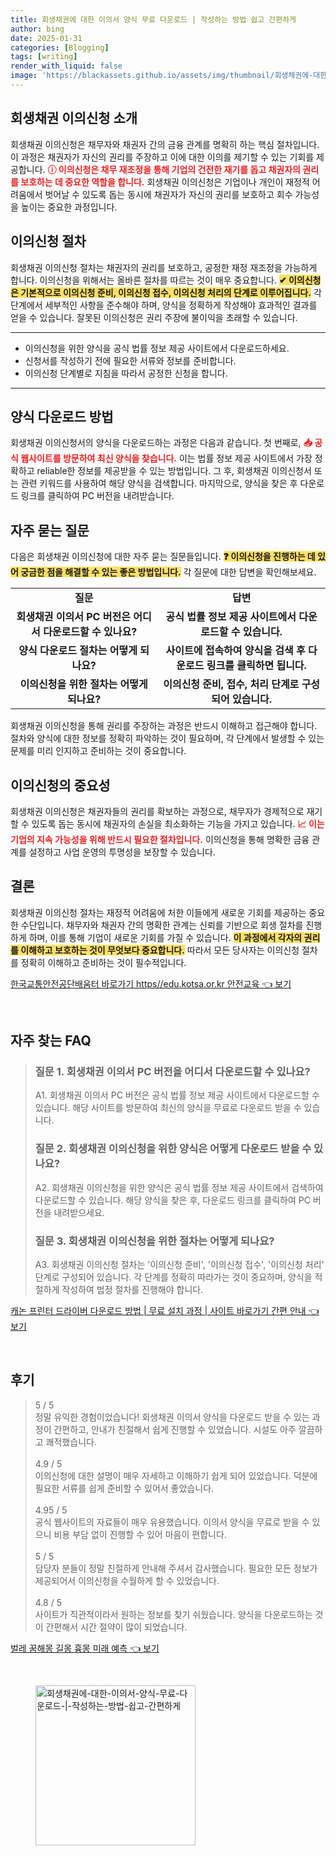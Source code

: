 ```yaml
---
title: 회생채권에 대한 이의서 양식 무료 다운로드 | 작성하는 방법 쉽고 간편하게
author: bing
date: 2025-01-31
categories: [Blogging]
tags: [writing]
render_with_liquid: false
image: 'https://blackassets.github.io/assets/img/thumbnail/회생채권에-대한-이의서-양식-무료-다운로드-|-작성하는-방법-쉽고-간편하게.webp'
---
```



<h2 id='회생채권_이의신청_소개'>회생채권 이의신청 소개</h2>

<p>회생채권 이의신청은 채무자와 채권자 간의 금융 관계를 명확히 하는 핵심 절차입니다. 이 과정은 채권자가 자신의 권리를 주장하고 이에 대한 이의를 제기할 수 있는 기회를 제공합니다. <b><span style="color: #ee2323;">ⓘ 이의신청은 채무 재조정을 통해 기업의 건전한 재기를 돕고 채권자의 권리를 보호하는 데 중요한 역할을 합니다.</span></b> 회생채권 이의신청은 기업이나 개인이 재정적 어려움에서 벗어날 수 있도록 돕는 동시에 채권자가 자신의 권리를 보호하고 회수 가능성을 높이는 중요한 과정입니다.</p>

<h2 id='이의신청_절차'>이의신청 절차</h2>

<p>회생채권 이의신청 절차는 채권자의 권리를 보호하고, 공정한 재정 재조정을 가능하게 합니다. 이의신청을 위해서는 올바른 절차를 따르는 것이 매우 중요합니다. <b><span style="background-color: #ffe066;">✔ 이의신청은 기본적으로 이의신청 준비, 이의신청 접수, 이의신청 처리의 단계로 이루어집니다.</span></b> 각 단계에서 세부적인 사항을 준수해야 하며, 양식을 정확하게 작성해야 효과적인 결과를 얻을 수 있습니다. 잘못된 이의신청은 권리 주장에 불이익을 초래할 수 있습니다.</p>

<hr />

<ul>
    <li>이의신청을 위한 양식을 공식 법률 정보 제공 사이트에서 다운로드하세요.</li>
    <li>신청서를 작성하기 전에 필요한 서류와 정보를 준비합니다.</li>
    <li>이의신청 단계별로 지침을 따라서 공정한 신청을 합니다.</li>
</ul>

<hr />

<h2 id='양식_다운로드_방법'>양식 다운로드 방법</h2>

<p>회생채권 이의신청서의 양식을 다운로드하는 과정은 다음과 같습니다. 첫 번째로, <b><span style="color: #ee2323;">📥 공식 웹사이트를 방문하여 최신 양식을 찾습니다.</span></b> 이는 법률 정보 제공 사이트에서 가장 정확하고 reliable한 정보를 제공받을 수 있는 방법입니다. 그 후, 회생채권 이의신청서 또는 관련 키워드를 사용하여 해당 양식을 검색합니다. 마지막으로, 양식을 찾은 후 다운로드 링크를 클릭하여 PC 버전을 내려받습니다.</p>

<h2 id='자주_묻는_질문'>자주 묻는 질문</h2>

<p>다음은 회생채권 이의신청에 대한 자주 묻는 질문들입니다. <b><span style="background-color: #ffe066;">❓ 이의신청을 진행하는 데 있어 궁금한 점을 해결할 수 있는 좋은 방법입니다.</span></b> 각 질문에 대한 답변을 확인해보세요.</p>

<table>
    <tr>
        <td style="text-align: center; height: 17px;"><b>질문</b></td>
        <td style="text-align: center; height: 17px;"><b>답변</b></td>
    </tr>
    <tr>
        <td style="text-align: center; height: 17px;"><b>회생채권 이의서 PC 버전은 어디서 다운로드할 수 있나요?</b></td>
        <td style="text-align: center; height: 17px;"><b>공식 법률 정보 제공 사이트에서 다운로드할 수 있습니다.</b></td>
    </tr>
    <tr>
        <td style="text-align: center; height: 17px;"><b>양식 다운로드 절차는 어떻게 되나요?</b></td>
        <td style="text-align: center; height: 17px;"><b>사이트에 접속하여 양식을 검색 후 다운로드 링크를 클릭하면 됩니다.</b></td>
    </tr>
    <tr>
        <td style="text-align: center; height: 17px;"><b>이의신청을 위한 절차는 어떻게 되나요?</b></td>
        <td style="text-align: center; height: 17px;"><b>이의신청 준비, 접수, 처리 단계로 구성되어 있습니다.</b></td>
    </tr>
</table>

<p>회생채권 이의신청을 통해 권리를 주장하는 과정은 반드시 이해하고 접근해야 합니다. 절차와 양식에 대한 정보를 정확히 파악하는 것이 필요하며, 각 단계에서 발생할 수 있는 문제를 미리 인지하고 준비하는 것이 중요합니다.</p>

<h2 id='이의신청의_중요성'>이의신청의 중요성</h2>

<p>회생채권 이의신청은 채권자들의 권리를 확보하는 과정으로, 채무자가 경제적으로 재기할 수 있도록 돕는 동시에 채권자의 손실을 최소화하는 기능을 가지고 있습니다. <b><span style="color: #ee2323;">📈 이는 기업의 지속 가능성을 위해 반드시 필요한 절차입니다.</span></b> 이의신청을 통해 명확한 금융 관계를 설정하고 사업 운영의 투명성을 보장할 수 있습니다.</p>

<h2 id='결론'>결론</h2>

<p>회생채권 이의신청 절차는 재정적 어려움에 처한 이들에게 새로운 기회를 제공하는 중요한 수단입니다. 채무자와 채권자 간의 명확한 관계는 신뢰를 기반으로 회생 절차를 진행하게 하며, 이를 통해 기업이 새로운 기회를 가질 수 있습니다. <b><span style="background-color: #ffe066;">이 과정에서 각자의 권리를 이해하고 보호하는 것이 무엇보다 중요합니다.</span></b> 따라서 모든 당사자는 이의신청 절차를 정확히 이해하고 준비하는 것이 필수적입니다.</p>


<p><a class="click-button" title="한국교통안전공단배움터 바로가기 https//edu.kotsa.or.kr 안전교육" href="https://blackassets.github.io/posts/%ED%95%9C%EA%B5%AD%EA%B5%90%ED%86%B5%EC%95%88%EC%A0%84%EA%B3%B5%EB%8B%A8%EB%B0%B0%EC%9B%80%ED%84%B0-%EB%B0%94%EB%A1%9C%EA%B0%80%EA%B8%B0-httpsedu.kotsa.or.kr-%EC%95%88%EC%A0%84%EA%B5%90%EC%9C%A1/" rel="dofollow">한국교통안전공단배움터 바로가기 https//edu.kotsa.or.kr 안전교육 👈 보기</a></p><br>
<h2 id='자주_찾는_FAQ'>자주 찾는 FAQ</h2>
<div itemscope="" itemtype="https://schema.org/FAQPage"> 
<blockquote> 
<div itemscope="" itemprop="mainEntity" itemtype="https://schema.org/Question"> 
<h3 itemprop="name">질문 1. 회생채권 이의서 PC 버전을 어디서 다운로드할 수 있나요?</h3> 
<div itemscope="" itemprop="acceptedAnswer" itemtype="https://schema.org/Answer"> 
<span itemprop="text"> 
<p>A1. 회생채권 이의서 PC 버전은 공식 법률 정보 제공 사이트에서 다운로드할 수 있습니다. 해당 사이트를 방문하여 최신의 양식을 무료로 다운로드 받을 수 있습니다.</p> 
</span> 
</div> 
</div> 
<div itemscope="" itemprop="mainEntity" itemtype="https://schema.org/Question"> 
<h3 itemprop="name">질문 2. 회생채권 이의신청을 위한 양식은 어떻게 다운로드 받을 수 있나요?</h3> 
<div itemscope="" itemprop="acceptedAnswer" itemtype="https://schema.org/Answer"> 
<span itemprop="text"> 
<p>A2. 회생채권 이의신청을 위한 양식은 공식 법률 정보 제공 사이트에서 검색하여 다운로드할 수 있습니다. 해당 양식을 찾은 후, 다운로드 링크를 클릭하여 PC 버전을 내려받으세요.</p> 
</span> 
</div> 
</div> 
<div itemscope="" itemprop="mainEntity" itemtype="https://schema.org/Question"> 
<h3 itemprop="name">질문 3. 회생채권 이의신청을 위한 절차는 어떻게 되나요?</h3> 
<div itemscope="" itemprop="acceptedAnswer" itemtype="https://schema.org/Answer"> 
<span itemprop="text"> 
<p>A3. 회생채권 이의신청 절차는 '이의신청 준비', '이의신청 접수', '이의신청 처리' 단계로 구성되어 있습니다. 각 단계를 정확히 따라가는 것이 중요하며, 양식을 적절하게 작성하여 법정 절차를 진행해야 합니다.</p> 
</span> 
</div> 
</div> 
</blockquote> 
</div>
<p><a class="click-button" title="캐논 프린터 드라이버 다운로드 방법 | 무료 설치 과정 | 사이트 바로가기 간편 안내" href="https://blackassets.github.io/posts/%EC%BA%90%EB%85%BC-%ED%94%84%EB%A6%B0%ED%84%B0-%EB%93%9C%EB%9D%BC%EC%9D%B4%EB%B2%84-%EB%8B%A4%EC%9A%B4%EB%A1%9C%EB%93%9C-%EB%B0%A9%EB%B2%95-%EB%AC%B4%EB%A3%8C-%EC%84%A4%EC%B9%98-%EA%B3%BC%EC%A0%95-%EC%82%AC%EC%9D%B4%ED%8A%B8-%EB%B0%94%EB%A1%9C%EA%B0%80%EA%B8%B0-%EA%B0%84%ED%8E%B8-%EC%95%88%EB%82%B4/" rel="dofollow">캐논 프린터 드라이버 다운로드 방법 | 무료 설치 과정 | 사이트 바로가기 간편 안내 👈 보기</a></p><br>
<h2 id='후기'>후기</h2>
<div itemscope itemtype="https://schema.org/Product">
  <blockquote>
  <div itemprop="review" itemscope itemtype="https://schema.org/Review">
      <div itemprop="reviewRating" itemscope itemtype="https://schema.org/Rating"> <span itemprop="ratingValue">5</span> / <span itemprop="bestRating">5</span> </div>
      <span itemprop="reviewBody">정말 유익한 경험이었습니다! 회생채권 이의서 양식을 다운로드 받을 수 있는 과정이 간편하고, 안내가 친절해서 쉽게 진행할 수 있었습니다. 시설도 아주 깔끔하고 쾌적했습니다.</span>
  </div>
  <br>
  <div itemprop="review" itemscope itemtype="https://schema.org/Review">
      <div itemprop="reviewRating" itemscope itemtype="https://schema.org/Rating"> <span itemprop="ratingValue">4.9</span> / <span itemprop="bestRating">5</span> </div>
      <span itemprop="reviewBody">이의신청에 대한 설명이 매우 자세하고 이해하기 쉽게 되어 있었습니다. 덕분에 필요한 서류를 쉽게 준비할 수 있어서 좋았습니다.</span>
  </div>
  <br>
  <div itemprop="review" itemscope itemtype="https://schema.org/Review">
      <div itemprop="reviewRating" itemscope itemtype="https://schema.org/Rating"> <span itemprop="ratingValue">4.95</span> / <span itemprop="bestRating">5</span> </div>
      <span itemprop="reviewBody">공식 웹사이트의 자료들이 매우 유용했습니다. 이의서 양식을 무료로 받을 수 있으니 비용 부담 없이 진행할 수 있어 마음이 편합니다.</span>
  </div>
  <br>
  <div itemprop="review" itemscope itemtype="https://schema.org/Review">
      <div itemprop="reviewRating" itemscope itemtype="https://schema.org/Rating"> <span itemprop="ratingValue">5</span> / <span itemprop="bestRating">5</span> </div>
      <span itemprop="reviewBody">담당자 분들이 정말 친절하게 안내해 주셔서 감사했습니다. 필요한 모든 정보가 제공되어서 이의신청을 수월하게 할 수 있었습니다.</span>
  </div>
  <br>
  <div itemprop="review" itemscope itemtype="https://schema.org/Review">
      <div itemprop="reviewRating" itemscope itemtype="https://schema.org/Rating"> <span itemprop="ratingValue">4.8</span> / <span itemprop="bestRating">5</span> </div>
      <span itemprop="reviewBody">사이트가 직관적이라서 원하는 정보를 찾기 쉬웠습니다. 양식을 다운로드하는 것이 간편해서 시간 절약이 많이 되었습니다.</span>
  </div>
  </blockquote>
</div>
<p><a class="click-button" title="벌레 꿈해몽 길몽 흉몽 미래 예측" href="https://blackassets.github.io/posts/%EB%B2%8C%EB%A0%88-%EA%BF%88%ED%95%B4%EB%AA%BD-%EA%B8%B8%EB%AA%BD-%ED%9D%89%EB%AA%BD-%EB%AF%B8%EB%9E%98-%EC%98%88%EC%B8%A1/" rel="dofollow">벌레 꿈해몽 길몽 흉몽 미래 예측 👈 보기</a></p><br>
<figure class="image"><img src="https://blackassets.github.io/assets/img/thumbnail/회생채권에-대한-이의서-양식-무료-다운로드-|-작성하는-방법-쉽고-간편하게.webp" alt="회생채권에-대한-이의서-양식-무료-다운로드-|-작성하는-방법-쉽고-간편하게" width="256" height="256"></figure>